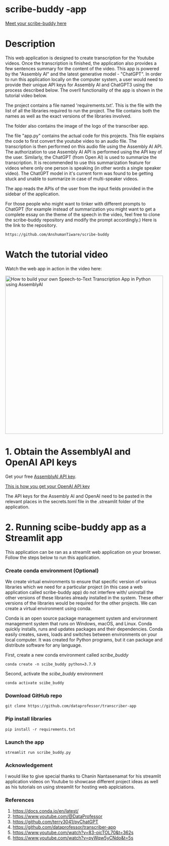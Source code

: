 # scribe-buddy -app 
[Meet your scribe-buddy here](https://anshumantiware-scribe-buddy-app-8zp025.streamlit.app/)

# Description 

This web application is designed to create transcription for the Youtube videos. Once the transcription is finished, the application also provides a few sentences summary for the content of the video. This app is powered by the "Assembly AI" and the latest generative model - "ChatGPT". In order to run this application locally on the computer system, a user would need to provide their unique API keys for Assembly AI and ChatGPT3 using the process described below. The overll functionality of the app is shown in the tutorial video below. 

The project contains a file named 'requirements.txt'. This is the file with the list of all the libraries required to run the project. The file contains both the names as well as the exact versions of the libraries involved. 

The folder also contains the image of the logo of the transcriber app. 

The file "app.py" contains the actual code for this projects. This file explains the code to first convert the youtube video to an audio file. The transcription is then performed on this audio file using the Assembly AI API. The authorization to use Assembly AI API is performed using the API key of the user. Similarly, the ChatGPT (from Open AI) is used to summarize the transcription. It is recommended to use this summarization feature for videos where only one person is speaking (in other words a single speaker video). The ChatGPT model in it's current form was found to be getting stuck and unable to summarize in case of multi-speaker videos. 

The app reads the APIs of the user from the input fields provided in the sidebar of the application. 

For those people who might want to tinker with different prompts to ChatGPT (for example instead of summarization you might want to get a complete essay on the theme of the speech in the video, feel free to clone the scribe-buddy repository and modify the prompt accordingly.)
Here is the link to the repository.


```
https://github.com/AnshumanTiware/scribe-buddy
```
# Watch the tutorial video
Watch the web app in action in the video here: 

<a href="https://youtu.be/NNq_XBVk30w"><img src="http://img.youtube.com/vi/NNq_XBVk30w/0.jpg" alt="How to build your own Speech-to-Text Transcription App in Python using AssemblyAI" title="How to build your own Speech-to-Text Transcription App in Python using AssemblyAI" width="500" /></a>

# 1. Obtain the AssemblyAI and OpenAI API keys

Get your free [AssemblyAI API key](https://www.assemblyai.com/?utm_source=youtube&utm_medium=social&utm_campaign=dataprofessor).

[This is how you get your OpenAI API key](https://elephas.app/blog/how-to-create-openai-api-keys-cl5c4f21d281431po7k8fgyol0)

The API keys for the Assembly AI and OpenAI need to be pasted in the relevant places in the secrets.toml file in the .streamlit folder of the application. 

# 2. Running scibe-buddy app as a Streamlit app
This application can be ran as a streamlit web application on your browser. Follow the steps below to run this application. 

### Create conda environment (Optional)
We create virtual environments to ensure that specific version of various libraries which we need for a particular project (in this case a web application called scribe-buddy app) do not interfere with/ uninstall the other versions of these libraries already installed in the system. These other versions of the libraries would be required for the other projects. We can create a virtual environment using conda. 

Conda is an open source package management system and environment management system that runs on Windows, macOS, and Linux. Conda quickly installs, runs and updates packages and their dependencies. Conda easily creates, saves, loads and switches between environments on your local computer. It was created for Python programs, but it can package and distribute software for any language.

First, create a new conda environment called *scribe_buddy*
```
conda create -n scibe_buddy python=3.7.9
```
Second, activate the *scibe_buddy* environment
```
conda activate scibe_buddy
```

###  Download GitHub repo

```
git clone https://github.com/dataprofessor/transcriber-app
```

###  Pip install libraries
```
pip install -r requirements.txt
```

###  Launch the app

```
streamlit run scribe_buddy.py
```

### Acknowledgement 

I would like to give special thanks to Chanin Nantasenamat for his streamlit application videos on Youtube to showcase different project ideas as well as his tutorials on using streamlit for hosting web applciations. 

### References

1) https://docs.conda.io/en/latest/
2) https://www.youtube.com/@DataProfessor
3) https://github.com/terry3041/pyChatGPT
4) https://github.com/dataprofessor/transcriber-app
5) https://www.youtube.com/watch?v=83-oicTOL70&t=362s
6) https://www.youtube.com/watch?v=pyWqw5yCNdo&t=5s


